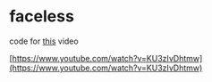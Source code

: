 # faceless

code for [this](https://www.youtube.com/watch?v=KU3zIvDhtmw) video

[https://www.youtube.com/watch?v=KU3zIvDhtmw](https://www.youtube.com/watch?v=KU3zIvDhtmw)
